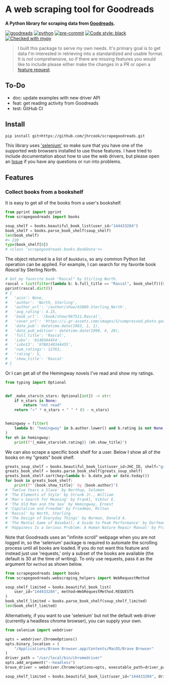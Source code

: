 # A web scraping tool for Goodreads

**A Python library for scraping data from [Goodreads](https://www.goodreads.com).**

[![goodreads](https://img.shields.io/badge/scrape-Goodreads-372213.svg?style=flat&logo=goodreads&logoColor=#262626)](https://www.goodreads.com)
[![python](https://img.shields.io/badge/Python-3.9-3776AB.svg?style=flat&logo=python&logoColor=white)](https://www.python.org)
[![pre-commit](https://img.shields.io/badge/pre--commit-enabled-brightgreen?logo=pre-commit&logoColor=white)](https://github.com/pre-commit/pre-commit)
[![Code style: black](https://img.shields.io/badge/code%20style-black-000000.svg)](https://github.com/psf/black)
[![Checked with mypy](http://www.mypy-lang.org/static/mypy_badge.svg)](http://mypy-lang.org/)

> I built this package to serve my own needs.
> It's primary goal is to get data I'm interested in retrieving into a standardized and usable format.
> It is *not* comprehensive, so if there are missing features you would like to include please either make the changes in a PR or open a [feature request](https://github.com/jhrcook/scrapegoodreads/issues).

## To-Do

- doc: update examples with new driver API
- feat: get reading activity from Goodreads
- test: GitHub CI

## Install

```bash
pip install git+https://github.com/jhrcook/scrapegoodreads.git
```

This library uses ['selenium'](https://pypi.org/project/selenium/) so make sure that you have one of the supported web browsers installed to use those features.
I have tried to include documentation about how to use the web drivers, but please open an [Issue](https://github.com/jhrcook/scrapegoodreads/issues) if you have any questions or run into problems.

## Features

### Collect books from a bookshelf

It is easy to get all of the books from a user's bookshelf.

```python
from pprint import pprint
from scrapegoodreads import books

soup_shelf = books.beautiful_book_list(user_id="144433284")
book_shelf = books.parse_book_shelf(soup_shelf)
len(book_shelf)
#> 228
type(book_shelf[0])
# <class 'scrapegoodreads.books.BookData'>>
```

The object returned is a list of `BookData`, so any common Python list operation can be applied.
For example, I can search for my favorite book *Rascal* by Sterling North.

```python
# Get my favorite book "Rascal" by Stirling North.
rascal = list(filter(lambda b: b.full_title == "Rascal", book_shelf))[0]
pprint(rascal.dict())
# {
#   'asin': None,
#   'author': 'North, Sterling',
#   'author_url': '/author/show/43889.Sterling_North',
#   'avg_rating': 4.15,
#   'book_url': '/book/show/967511.Rascal',
#   'cover_url': 'https://i.gr-assets.com/images/S/compressed.photo.goodreads.com/books/1309211625l/967511._SY75_.jpg',
#   'date_pub': datetime.date(1963, 1, 1),
#   'date_pub_edition': datetime.date(1998, 4, 28),
#   'full_title': 'Rascal',
#   'isbn': '0140344454',
#   'isbn13': '9780140344455',
#   'num_ratings': 12763,
#   'rating': 5,
#   'show_title': 'Rascal'
# }
```

Or I can get all of the Hemingway novels I've read and show my ratings.

```python
from typing import Optional


def _make_stars(n_stars: Optional[int]) -> str:
    if n_stars is None:
        return "not read"
    return "⭐️" * n_stars + " " * (5 - n_stars)


hemingway = filter(
    lambda b: "hemingway" in b.author.lower() and b.rating is not None, book_shelf
)
for eh in hemingway:
    print(f"{_make_stars(eh.rating)} {eh.show_title}")
```

We can also scrape a specific book shelf for a user.
Below I show all of the books on my "greats" book shelf.

```python
greats_soup_shelf = books.beautiful_book_list(user_id=JHC_ID, shelf="greats")
greats_book_shelf = books.parse_book_shelf(greats_soup_shelf)
greats_book_shelf.sort(key=lambda b: b.date_pub or date.today())
for book in greats_book_shelf:
    print(f"'{book.show_title}' by {book.author}")
# 'Twelve Years a Slave' by Northup, Solomon
# 'The Elements of Style' by Strunk Jr., William
# 'Man's Search for Meaning' by Frankl, Viktor E.
# 'The Old Man and the Sea' by Hemingway, Ernest
# 'Capitalism and Freedom' by Friedman, Milton
# 'Rascal' by North, Sterling
# 'The Design of Everyday Things' by Norman, Donald A.
# 'The Mental Game of Baseball: A Guide to Peak Performance' by Dorfman, H.A.
# 'Happiness Is a Serious Problem: A Human Nature Repair Manual' by Prager, Dennis
```

Note that Goodreads uses an "infinite scroll" webpage when you are not logged in, so the 'selenium' package is required to automate the scrolling process until all books are loaded.
If you do not want this feature and instead just use 'requests,' only a subset of the books are available (the default is 30 at the time of writing).
To only use requests, pass it as the argument for `method` as shown below.

```python
from scrapegoodreads import books
from scrapegoodreads.webscraping_helpers import WebRequestMethod

soup_shelf_limited = books.beautiful_book_list(
    user_id="144433284", method=WebRequestMethod.REQUESTS
)
book_shelf_limited = books.parse_book_shelf(soup_shelf_limited)
len(book_shelf_limited)
```

Alternatively, if you want to use 'selenium' but not the default web driver (currently a headless chrome browser), you can supply your own.

```python
from selenium import webdriver

opts = webdriver.ChromeOptions()
opts.binary_location = (
    "/Applications/Brave Browser.app/Contents/MacOS/Brave Browser"
)
driver_path = "/usr/local/bin/chromedriver"
opts.add_argument("--headless")
brave_driver = webdriver.Chrome(options=opts, executable_path=driver_path)

soup_shelf_limited = books.beautiful_book_list(user_id="144433284", driver=brave_driver)
```
